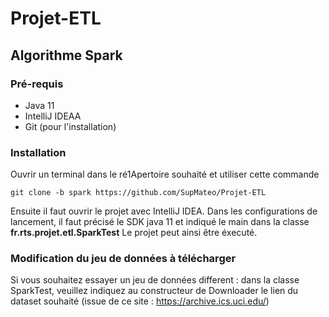 ﻿# Projet-ETL

## Algorithme Spark

### Pré-requis
- Java 11
- IntelliJ IDEAA
- Git (pour l'installation)

### Installation

Ouvrir un terminal dans le ré1Apertoire souhaité et utiliser cette commande

```
git clone -b spark https://github.com/SupMateo/Projet-ETL
```

Ensuite il faut ouvrir le projet avec IntelliJ IDEA.
Dans les configurations de lancement, il faut précisé le SDK java 11 et indiqué le main dans la classe __fr.rts.projet.etl.SparkTest__
Le projet peut ainsi être éxecuté.

### Modification du jeu de données à télécharger

Si vous souhaitez essayer un jeu de données different : dans la classe SparkTest, veuillez indiquez au constructeur de Downloader le lien du dataset souhaité (issue de ce site : https://archive.ics.uci.edu/)
